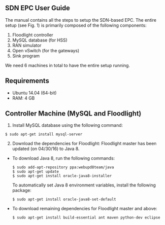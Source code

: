 ## SDN EPC User Guide

The manual contains all the steps to setup the SDN-based EPC. The entire setup (see Fig. 1) is primarily composed of the following components:

1. Floodlight controller
2. MySQL database (for HSS)
3. RAN simulator
4. Open vSwitch (for the gateways)
5. Sink program

<!--<img src="https://github.com/jain7aman/SDN_LTE/blob/master/SDN_LTE/images/sdn_epc_arch.png" alt="Fig. 1: SDN-based LTE EPC implementation" width="200" height="200" />-->

We need 6 machines in total to have the entire setup running.

## Requirements
* Ubuntu 14.04 (64-bit)
* RAM: 4 GB

## Controller Machine (MySQL and Floodlight)
1. Install MySQL database using the following command:
```
$ sudo apt-get install mysql-server
```
2. Download the dependencies for Floodlight: Floodlight master has been updated (on 04/30/16) to Java 8.
  * To download Java 8, run the following commands:
    ``` 
    $ sudo add-apt-repository ppa:webupd8team/java
    $ sudo apt-get update
    $ sudo apt-get install oracle-java8-installer
    ```
    
    To automatically set Java 8 environment variables, install the following package:
    ```
    $ sudo apt-get install oracle-java8-set-default
    ```
  * To download remaining dependencies for Floodlight master and above:
    ```  
    $ sudo apt-get install build-essential ant maven python-dev eclipse
    ```
   



